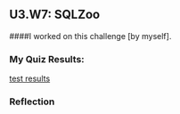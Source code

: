 ## U3.W7: SQLZoo

####I worked on this challenge [by myself].



### My Quiz Results:
<!-- Include the link to your image (saved in the imgs folder) to display it inline. -->
[test results](http://i.imgur.com/8JndSyu)



### Reflection

<!-- These statements are really strange and foreign at first but, I found myself warming up to SQL in no time and seem to really like it so far. I dislike SQLZoo in so far as it wouldn't let me create an account until I finished all of the quizzes which was really annoying and now it's not showing a) all of my results b) accurate results. I don't know what's wrong but, I'm just going to move on to the other challenges. I feel really good about this so, I'm not worried about it just so long as I feel I've learned something. Might be fun to pair on this but, I hope SQLZoo isn't the new dreaded Stypi.  -->